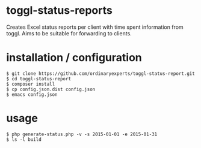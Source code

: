 # toggl-status-reports

Creates Excel status reports per client with time spent information from toggl.  Aims to be suitable for forwarding to clients.

# installation / configuration

    $ git clone https://github.com/ordinaryexperts/toggl-status-report.git
    $ cd toggl-status-report
    $ composer install
    $ cp config.json.dist config.json
    $ emacs config.json

# usage

    $ php generate-status.php -v -s 2015-01-01 -e 2015-01-31
    $ ls -l build
